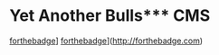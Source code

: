 # Yet Another Bulls*** CMS
[forthebadge](http://forthebadge.com/images/badges/you-didnt-ask-for-this.svg)] [forthebadge](http://forthebadge.com/images/badges/powered-by-comcast.svg)](http://forthebadge.com)